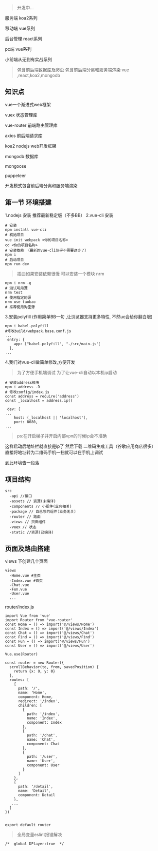 > 开发中...

服务端 koa2系列  

移动端 vue系列

后台管理 react系列

pc端 vue系列


小前端从无到有实战系列
> 包含前后端数据库及爬虫 包含前后端分离和服务端渲染 vue ,react,koa2,mongodb 
## 知识点
vue一个渐进式web框架

vuex 状态管理库

vue-router 前端路由管理库

axios 前后端请求库

koa2 nodejs web开发框架

mongodb 数据库

mongoose 

puppeteer 

开发模式包含前后端分离和服务端渲染

## 第一节 环境搭建
1.nodejs 安装 推荐最新稳定版（不多BB）
2.vue-cli 安装
```
# 安装
npm install vue-cli
# 初始项目
vue init webpack <你的项目名称>
cd <你的项目名称>
# 安装依赖 （最新的vue-cli似乎不需要这步了）
npm i 
# 启动项目
npm run dev
```
> 插曲如果安装依赖很慢 可以安装一个模块 nrm
```
npm i nrm -g
# 测试可用源
nrm test
# 使用指定的源
nrm use taobao 
# 推荐使用淘宝源
```
3.安装polyfill (作用简单BB一句 ,让浏览器支持更多特性, 不然uc会给你翻白眼)
```
npm i babel-polyfill
#修改build/webpack.base.conf.js
...
 entry: {
    app: ["babel-polyfill", "./src/main.js"]
  },
...

```
4.我们对vue-cli做简单修改,方便开发
> 为了方便手机端调试 为了让vue-cli自动以本机ip启动
```
# 安装address模块
npm i address -D
# 修改config/index.js
const address = require('address')
const _localhost = address.ip()

 dev: {
...
    host: (_localhost || 'localhost'), 
    port: 8080, 
...
```
> ps:在开启梯子并开启内部vpn的时候ip会不准确

这样启动后地址栏就直接是ip了 然后下载 二维码生成工具（谷歌应用商店很多） 直接将地址转为二维码手机一扫就可以在手机上调试

到此环境告一段落

## 项目结构
```
src
  -api //接口
  -assets // 资源(未编译)
  -components // 小组件(业务相关)
  -package // 自己写的组件(业务无关)
  -router // 路由
  -views // 页面组件
  -vuex // 状态
  -static //资源(已编译)
```
## 页面及路由搭建
views 下创建几个页面
```
views
  -Home.vue #主页
  -Index.vue #首页
  -Chat.vue 
  -Fun.vue 
  -User.vue
  ...
```
router/index.js
```
import Vue from 'vue'
import Router from 'vue-router'
const Home = () => import('@/views/Home')
const Index = () => import('@/views/Index')
const Chat = () => import('@/views/Chat')
const Find = () => import('@/views/Find')
const Fun = () => import('@/views/Fun')
const User = () => import('@/views/User')

Vue.use(Router)

const router = new Router({
  scrollBehavior(to, from, savedPosition) {
    return {x: 0, y: 0}
  },
  routes: [
    {
      path: '/',
      name: 'Home',
      component: Home,
      redirect: '/index',
      children: [
        {
          path: '/index',
          name: 'Index',
          component: Index
        },
        {
          path: '/chat',
          name: 'Chat',
          component: Chat
        },
        {
          path: '/user',
          name: 'User',
          component: User
        }
      ]
    },
    {
      path: '/detail',
      name: 'Detail',
      component: Detail
    },
   ...
  ]
})


export default router

```

> 全局变量eslint报错解决

```
/*  global DPlayer:true  */
```





